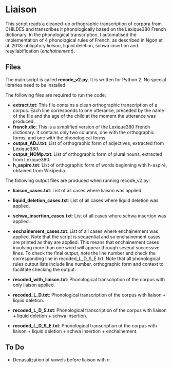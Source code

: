 # Liaison
This script reads a cleaned-up orthographic transcription of corpora from CHILDES and transcribes it phonologically based on the Lexique380 French dictionary. In the phonological transcription, I automatised the implementation of 4 phonological rules of French, as described in Ngon et al. 2013: obligatory _liaison_, liquid deletion, schwa insertion and resyllabification (_enchainement_).

## Files
The main script is called **recode_v2.py**. It is written for Python 2. No special libraries need to be installed.

The following files are required to run the code:
* **extract.txt**: This file contains a clean orthographic transcription of a corpus. Each line corresponds to one utterance, preceded by the name of the file and the age of the child at the moment the utterance was produced.
* **french.dic**: This is a simplified version of the Lexique380 French dictionary. It contains only two columns, one with the orthographic forms, and one with the phonological forms.
* **output_ADJ.txt**: List of orthographic form of adjectives, extracted from Lexique380.
* **output_NOMp.txt**: List of orthographic form of plural nouns, extracted from Lexique380.
* **h_aspire.txt**: List of orthographic form of words beginning with h-aspiré, obtained from Wikipedia.

The following output files are produced when running recode_v2.py:
* **liaison_cases.txt**: List of all cases where liaison was applied.
* **liquid_deletion_cases.txt**: List of all cases where liquid deletion was applied.
* **schwa_insertion_cases.txt**: List of all cases where schwa insertion was applied.
* **enchainement_cases.txt**: List of all cases where enchainement was applied. Note that the script is sequential and so enchainement cases are printed as they are applied. This means that enchainement cases involving more than one word will appear through several successive lines. To check the final output, note the line number and check the corresponding line in recoded_L_D_S_E.txt.
Note that all phonological rules output lists include line number, orthographic form and context to facilitate checking the output.

* **recoded_with_liaison.txt**: Phonological transcription of the corpus with only liaison applied.
* **recoded_L_D.txt**: Phonological transcription of the corpus with liaison + liquid deletion.
* **recoded_L_D_S.txt**: Phonological transcription of the corpus with liaison + liquid deletion + schwa insertion.
* **recoded_L_D_S_E.txt**: Phonological transcription of the corpus with liaison + liquid deletion + schwa insertion + enchainement.

## To Do
* Denasalization of vowels before liaison with *n*.
